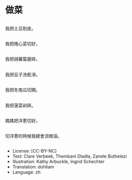 # 做菜

##
我把土豆削皮。

##
我把捲心菜切好。

##
我把胡蘿蔔磨碎。

##
我把豆子洗乾淨。

##
我把冬南瓜切開。

##
我把菠菜剁碎。

##
媽媽把洋蔥切好。

##
切洋蔥的時候我總會流眼淚。

##
* License: [CC-BY-NC]
* Text: Clare Verbeek, Thembani Dladla, Zanele Buthelezi
* Illustration: Kathy Arbuckle, Ingrid Schechter
* Translation: dohliam
* Language: zh
